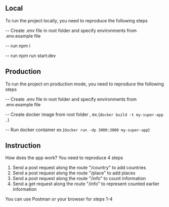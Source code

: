## Local

To run the project locally, you need to reproduce the following steps

-- Create .env file in root folder and specify environments from .env.example file

-- run npm i

-- run npm run start:dev

## Production

To run the project on production mode, you need to reproduce the following steps

-- Create .env file in root folder and specify environments from .env.example file

-- Create docker image from root folder , ex.(`docker build -t my-super-app .`)

-- Run docker container ex.(`docker run -dp 3000:3000 my-super-app`)

## Instruction

How does the app work? You need to reproduce 4 steps

1. Send a post request along the route "/country" to add countries
1. Send a post request along the route "/place" to add places
1. Send a post request along the route "/info" to count information
1. Send a get request along the route "/info" to represent counted earlier information

You can use Postman or your browser for steps 1-4
